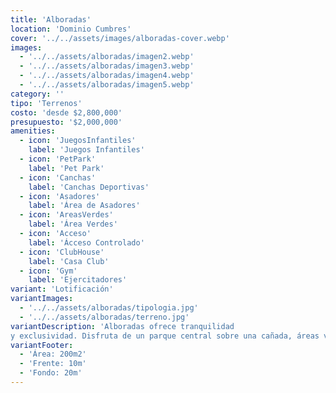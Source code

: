 ```yaml
---
title: 'Alboradas'
location: 'Dominio Cumbres'
cover: '../../assets/images/alboradas-cover.webp'
images:
  - '../../assets/alboradas/imagen2.webp'
  - '../../assets/alboradas/imagen3.webp'
  - '../../assets/alboradas/imagen4.webp'
  - '../../assets/alboradas/imagen5.webp'
category: ''
tipo: 'Terrenos'
costo: 'desde $2,800,000'
presupuesto: '$2,000,000'
amenities:
  - icon: 'JuegosInfantiles'
    label: 'Juegos Infantiles'
  - icon: 'PetPark'
    label: 'Pet Park'
  - icon: 'Canchas'
    label: 'Canchas Deportivas'
  - icon: 'Asadores'
    label: 'Área de Asadores'
  - icon: 'AreasVerdes'
    label: 'Área Verdes'
  - icon: 'Acceso'
    label: 'Ácceso Controlado'
  - icon: 'ClubHouse'
    label: 'Casa Club'
  - icon: 'Gym'
    label: 'Ejercitadores'
variant: 'Lotificación'
variantImages:
  - '../../assets/alboradas/tipologia.jpg'
  - '../../assets/alboradas/terreno.jpg'
variantDescription: 'Alboradas ofrece tranquilidad 
y exclusividad. Disfruta de un parque central sobre una cañada, áreas verdes, pet park, zonas de convivencia, casas club, amplias avenidas y estacionamientos para tu familia e invitados.'
variantFooter: 
  - 'Área: 200m2'
  - 'Frente: 10m'
  - 'Fondo: 20m'
---
```


